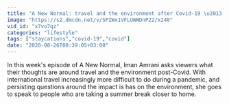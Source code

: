 ```yaml
---
title: "A New Normal: travel and the environment after Covid-19 \u2013 video"
image: "https://s2.dmcdn.net/v/SPZWx1VFLUWWDnP22/x240"
vid_id: "x7vo7qz"
categories: "lifestyle"
tags: ["staycations","covid-19","covid"]
date: "2020-08-26T08:39:05+03:00"
---
```

In this week's episode of A New Normal, Iman Amrani asks viewers what their thoughts are around travel and the environment post-Covid. With international travel increasingly more difficult to do during a pandemic, and persisting questions around the impact is has on the environment, she goes to speak to people who are taking a summer break closer to home.
